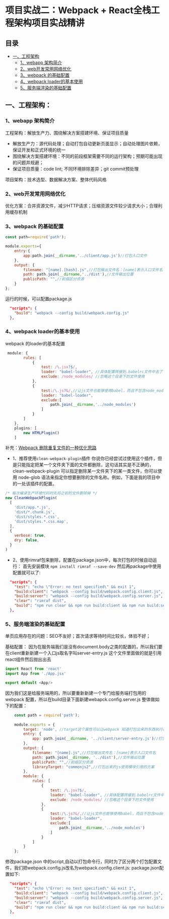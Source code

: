 # 项目实战二：Webpack + React全栈工程架构项目实战精讲

## 目录
- [一、工程架构](#一、工程架构：)
    - [1、webapp 架构简介](#1、webapp-架构简介)
    - [2、web开发常用网络优化](#2、web开发常用网络优化)
    - [3、webpack 的基础配置](#3、webpack-的基础配置)
    - [4、webpack loader的基本使用](#4、webpack-loader的基本使用)
    - [5、服务端渲染的基础配置](#5、服务端渲染的基础配置)


## 一、工程架构：
### 1、webapp 架构简介
工程架构：解放生产力、围绕解决方案搭建环境、保证项目质量
- 解放生产力：源代码处理；自动打包自动更新页面显示；自动处理图片依赖，保证开发和正式环境的统一
- 围绕解决方案搭建环境：不同的前段框架需要不同的运行架构；预期可能出现的问题并规避；
- 保证项目质量：code lint; 不同环境排除差异；git commit预处理

项目架构：技术选型、数据解决方案、整体代码风格

### 2、web开发常用网络优化
优化方案：合并资源文件，减少HTTP请求；压缩资源文件较少请求大小；合理利用缓存机制

### 3、webpack 的基础配置
```javascript
const path=require('path');

module.exports={
    entry:{
        app:path.join(__dirname,'../client/app.js')//打包入口文件
    },
    output: {
        filename: "[name].[hash].js",//打包输出文件名：[name]表示入口文件名
        path: path.join(__dirname,'../dist'),//文件输出位置
        publicPath: "",//前缀区分资源
    }
};
```
运行的时候，可以配置package.js
```json
  "scripts": {
    "build": "webpack --config build/webpack.config.js"
  },
```

### 4、webpack loader的基本使用
webpack 的loader的基本配置
```javascript
 module: {
        rules: [
            {
                test: /\.jsx?$/,
                loader: "babel-loader", //具体配置转接到.babelrc文件中去了
                exclude: /node_modules/ //忽略这个目录下的文件使用
            },
            {
                test:/\.js?&/,//让js文件也能够使用babel，而且不包含node_modules文件下面的js
                loader: "babel-loader",
                exclude:[
                    path.join(__dirname,'../node_modules')
                ]
            }
        ]
    },
    plugins: [
        new HTMLPlugin()
    ]
```

补充：[Webpack 删除重复文件的一种优化思路](http://blog.csdn.net/lichking11/article/details/78742066)
- 1、推荐使用`clean-webpack-plugin`插件
你说你已经尝试过使用这个插件，但是只能指定把某一个文件夹下面的文件都删除，这句话其实是不正确的，clean-webpack-plugin 可以指定删除某一文件夹下的某一类文件，你可以使用 node-glob 语法来指定你想要删除的文件名称。例如，下面是我的项目中的一处该插件的配置。       
```javascript
/* 每次编译生产环境代码时先将之前的文件删除掉 */
new CleanWebpackPlugin(
  [
    'dist/app.*.js',
    'dist/*.chunk.js',
    'dist/styles.*.css',
    'dist/styles.*.css.map',
  ],
  {
    verbose: true,
    dry: false,
  }
)
```
- 2、使用rimraf包来删除，配置在package.json中，每次打包的时候自动运行：
首先安装模块
`npm install rimraf --save-dev`
然后再package中使用配置就可以了:
```json
  "scripts": {
    "test": "echo \"Error: no test specified\" && exit 1",
    "build:client": "webpack --config build/webpack.config.client.js",
    "build:server": "webpack --config build/webpack.config.server.js",
    "clear": "rimraf dist",
    "build": "npm run clear && npm run build:client && npm run build:server"
  },
```


### 5、服务端渲染的基础配置
单页应用存在的问题：SEO不友好；首次请求等待时间比较长，体验不好；          

基础配置：
因为在服务端我们是没有document.body之类的配置的，所以我们要在client重新新建一个入口js取名字叫server-entry.js
这个文件里面做的就是引用react组件然后抛出出去
```javascript
import React from 'react'
import App from './App.jsx'

export default <App/>
```
因为我们这是给服务端用的，所以要重新新建一个专门给服务端打包用的webpack 配置，所以在build目录下面新建webapck.config.server.js
整体做如下的配置：
```javascript
    const path = require('path');
    
    module.exports = {
        target: 'node', //target这个属性可以让webpack 知道打包出来的东西执行在什么环境中的
        entry: {
            app: path.join(__dirname, '../client/server-entry.js')//打包入口文件
        },
        output: {
            filename: "[name].js",//打包输出文件名：[name]表示入口文件名
            path: path.join(__dirname, '../dist'),//文件输出位置
            publicPath: "",//前缀区分资源
            libraryTarget: "commonjs2",//打包出来的js使用模块引用的方案
        },
        module: {
            rules: [
                {
                    test: /\.jsx?$/,
                    loader: "babel-loader", //具体配置转接到.babelrc文件中去了
                    exclude: /node_modules/ //忽略这个目录下的文件使用
                },
                {
                    test:/\.js?&/,//让js文件也能够使用babel，而且不包含node_modules文件下面的js
                    loader: "babel-loader",
                    exclude:[
                        path.join(__dirname,'../node_modules')
                    ]
                }
            ]
        }
    };
```
修改package.json 中的script,自动以打包命令行，同时为了区分两个打包配置文件，我们把webpack.config.js改名为webpack.config.client.js:
package.json配置如下:
```json
  "scripts": {
    "test": "echo \"Error: no test specified\" && exit 1",
    "build:client": "webpack --config build/webpack.config.client.js",
    "build:server": "webpack --config build/webpack.config.server.js",
    "clear": "rimraf dist",
    "build": "npm run clear && npm run build:client && npm run build:server"
  },
```























